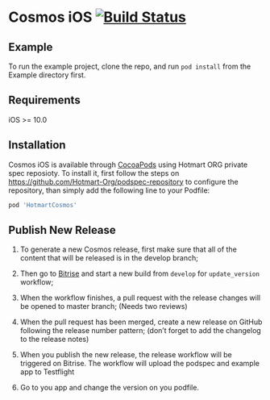 # Cosmos iOS [![Build Status](https://app.bitrise.io/app/c7f5c5f20dee86af/status.svg?token=Hk6IxBNs8d7tB16bYVwubw&branch=master)](https://app.bitrise.io/app/c7f5c5f20dee86af)


## Example

To run the example project, clone the repo, and run `pod install` from the Example directory first.

## Requirements

iOS >= 10.0

## Installation

Cosmos iOS is available through [CocoaPods](https://cocoapods.org) using Hotmart ORG private spec reposioty. To install
it, first follow the steps on https://github.com/Hotmart-Org/podspec-repository to configure the repository, than simply add the following line to your Podfile:

```ruby
pod 'HotmartCosmos'
```

## Publish New Release

1. To generate a new Cosmos release, first make sure that all of the content that will be released is in the develop branch;

2. Then go to [Bitrise](https://app.bitrise.io/app/c7f5c5f20dee86af#) and start a new build from `develop` for `update_version` workflow;

3. When the workflow finishes, a pull request with the release changes will be opened to master branch; (Needs two reviews)

4. When the pull request has been merged, create a new release on GitHub following the release number pattern; (don’t forget to add the changelog to the release notes)

5. When you publish the new release, the release workflow will be triggered on Bitrise. The workflow will upload the podspec and example app to Testflight

6. Go to you app and change the version on you podfile.
